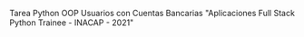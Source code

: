 Tarea Python OOP Usuarios con Cuentas Bancarias "Aplicaciones Full Stack Python Trainee - INACAP - 2021"